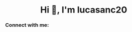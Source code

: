 <h1 align="center">Hi 👋, I'm lucasanc20</h1>
<h3 align="left">Connect with me:</h3>
<p align="left">
</p>
